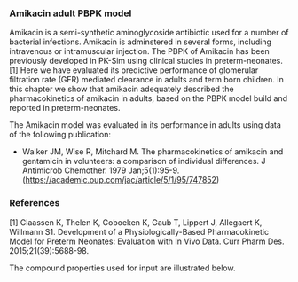 ### Amikacin adult PBPK model

Amikacin is a semi-synthetic aminoglycoside antibiotic used for a number of bacterial infections. Amikacin is adminstered in several forms, including intravenous or intramuscular injection. The PBPK of Amikacin has been previously developed in PK-Sim using clinical studies in preterm-neonates. [1] Here we have evaluated its predictive performance of glomerular filtration rate (GFR) mediated clearance in adults and term born children. In this chapter we show that amikacin adequately described the pharmacokinetics of amikacin in adults, based on the PBPK model build and reported in preterm-neonates.

The Amikacin model was evaluated in its performance in adults using data of the following  publication:

- Walker JM, Wise R, Mitchard M. The pharmacokinetics of amikacin and gentamicin in volunteers: a comparison of individual differences. J Antimicrob Chemother. 1979 Jan;5(1):95-9.
(https://academic.oup.com/jac/article/5/1/95/747852)

### References
[1] Claassen K, Thelen K, Coboeken K, Gaub T, Lippert J, Allegaert K, Willmann S1. Development of a Physiologically-Based Pharmacokinetic Model for Preterm Neonates: Evaluation with In Vivo Data. Curr Pharm Des. 2015;21(39):5688-98.

The compound properties used for input are illustrated below.


